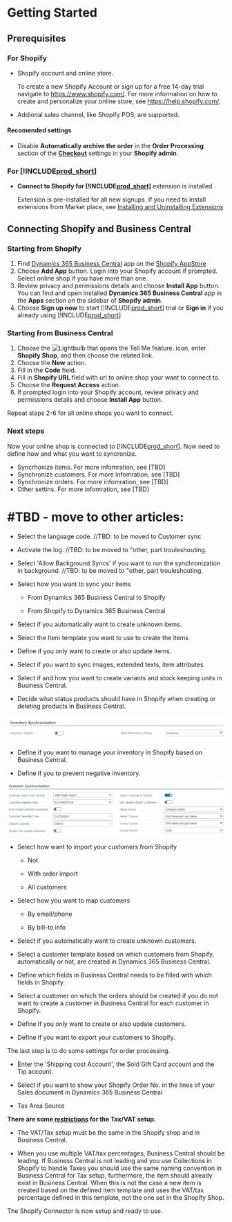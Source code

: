 ﻿---
title: 
description: 
ms.date: 03/21/2022
ms.topic: article
ms.service: dynamics365-business-central
author: AndreiPanko
ms.author: andreipa
manager: 
---

# Getting Started

## Prerequisites
### For Shopify
- Shopify account and online store.

  To create a new Shopify Account or sign up for a free 14-day trial navigate to https://www.shopify.com/. For more information on how to create and personalize your online store, see https://help.shopify.com/.
  
- Addional sales channel, like Shopify POS, are supported.

#### Recomended settings
- Disable **Automatically archive the order** in the **Order Processing** section of the [**Checkout**](https://www.shopify.com/admin/settings/checkout) settings in your **Shopify admin**.

### For [!INCLUDE[prod_short](../includes/prod_short.md)]
- **Connect to Shopify for [!INCLUDE[prod_short](../includes/prod_short.md)]** extension is installed

  Extension is pre-installed for all new signups. If you need to install extensions from Market place, see [Installing and Uninstalling Extensions](../ui-extensions-install-uninstall.md#install)

## Connecting Shopify and Business Central
### Starting from Shopify
1. Find [Dynamics 365 Business Central](https://fwlink?=TDB) app on the [Shopify AppStore](https://apps.shopify.com/)
2. Choose **Add App** button. Login into your Shopify account if prompted. Select online shop if you have more than one.
3. Review privacy and permissions details and choose **Install App** button.
  You can find and open installed **Dynamics 365 Business Central** app in the **Apps** section on the sidebar of **Shopify admin**.
4. Choose **Sign up now** to start [!INCLUDE[prod_short](../includes/prod_short.md)] trial or **Sign in** if you already using [!INCLUDE[prod_short](../includes/prod_short.md)]


### Starting from Business Central
1. Choose the ![Lightbulb that opens the Tell Me feature.](media/ui-search/search_small.png "Tell me what you want to do") icon, enter **Shopify Shop**, and then choose the related link.
2. Choose the **New** action.  
3. Fill in the **Code** field.  
4. Fill in **Shopify URL** field with url to online shop your want to connect to.
5. Choose the **Request Access** action.
6. If prompted login into your Shopify account, review privacy and permissions details and choose **Install App** button.
 
Repeat steps 2-6 for all online shops you want to connect.

### Next steps
Now your online shop is connected to [!INCLUDE[prod_short](../includes/prod_short.md)]. Now need to define how and what you want to syncronize.
- Syncrhonize items. For more infomration, see [TBD]
- Synchronize customers. For more infomration, see [TBD]
- Synchronize orders. For more infomration, see [TBD]
- Other settins. For more infomration, see [TBD]

#TBD - move to other articles:
====================

-   Select the language code.   //TBD: to be moved to Customer sync

-   Activate the log.   //TBD: to be moved to "other, part trouleshouting. 

-   Select 'Allow Background Syncs' if you want to run the synchronization in background.    //TBD: to be moved to "other, part trouleshouting. 




-   Select how you want to sync your items

    -   From Dynamics 365 Business Central to Shopify

    -   From Shopify to Dynamics 365 Business Central

-   Select if you automatically want to create unknown items.

-   Select the Item template you want to use to create the items

-   Define if you only want to create or also update items.

-   Select if you want to sync images, extended texts, item attributes

-   Select if and how you want to create variants and stock keeping units in Business Central.

-   Decide what status products should have in Shopify when creating or deleting products in Business Central.

![](media/image21.png)

-   Define if you want to manage your inventory in Shopify based on Business Central.

-   Define if you to prevent negative inventory.

![](media/image22.png)

-   Select how want to import your customers from Shopify

    -   Not

    -   With order import

    -   All customers

-   Select how you want to map customers

    -   By email/phone

    -   By bill-to info

-   Select if you automatically want to create unknown customers.

-   Select a customer template based on which customers from Shopify, automatically or not, are created in Dynamics 365 Business Central.

-   Define which fields in Business Central needs to be filled with which fields in Shopify.

-   Select a customer on which the orders should be created if you do not want to create a customer in Business Central for each customer in Shopify.

-   Define if you only want to create or also update customers.

-   Define if you want to export your customers to Shopify.


The last step is to do some settings for order processing.

-   Enter the 'Shipping cost Account', the Sold Gift Card account and the Tip account.

-   Select if you want to show your Shopify Order No. in the lines of your Sales document in Dynamics 365 Business Central

-   Tax Area Source

**There are some <u>restrictions</u> for the Tax/VAT setup.**

-   The VAT/Tax setup must be the same in the Shopify shop and in Business Central.

-   When you use multiple VAT/tax percentages, Business Central should be leading. If Business Central is not leading and you use Collections in Shopify to handle Taxes you should use the same naming convention in Business Central for Tax setup, furthermore, the item should already exist in Business Central. When this is not the case a new item is created based on the defined item template and uses the VAT/tax percentage defined in this template, not the one set in the Shopify Shop.

The Shopify Connector is now setup and ready to use.
